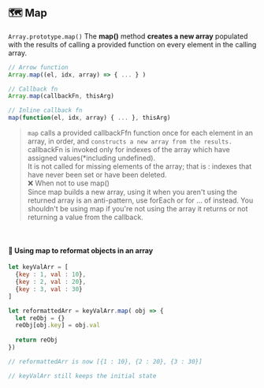 ## 🗺️ Map 
`Array.prototype.map()` The <b>map()</b> method <b>creates a new array</b> populated with the results of calling a provided function on every element in the calling array.

```js
// Arrow function
Array.map((el, idx, array) => { ... } )

// Callback fn
Array.map(callbackFn, thisArg)

// Inline callback fn
map(function(el, idx, array) { ... }, thisArg)
```

> `map` calls a provided callbackFfn function once for each element in an array, in order, and `constructs a new array from the results.`
> callbackFn is invoked only for indexes of the array which have assigned values(*including undefined). <br/>
> It is not called for missing elements of the array; that is : indexes that have never been set or have been deleted. <br/>
> ❌ When not to use map() <br />
> Since map builds a new array, using it when you aren't using the returned array is an anti-pattern, use forEach or for ... of instead.
> You shouldn't be using map if you're not using the array it returns or not returning a value from the callback. 

<br />

#### 📝 Using map to reformat objects in an array 

```js
let keyValArr = [
  {key : 1, val : 10},
  {key : 2, val : 20},
  {key : 3, val : 30}
]

let reformattedArr = keyValArr.map( obj => {
  let reObj = {}
  reObj[obj.key] = obj.val
  
  return reObj
})

// reformattedArr is now [{1 : 10}, {2 : 20}, {3 : 30}]

// keyValArr still keeps the initial state 
```
